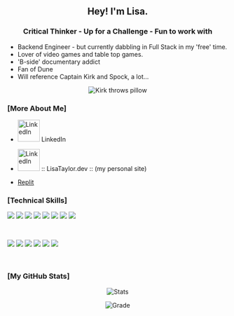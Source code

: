 ## <div align="center">Hey! I'm Lisa.</div>
### <div align="center">Critical Thinker - Up for a Challenge - Fun to work with</div>

- Backend Engineer - but currently dabbling in Full Stack in my 'free' time. 
- Lover of video games and table top games. 
- 'B-side' documentary addict 
- Fan of Dune 
- Will reference Captain Kirk and Spock, a lot...
<div align='center'>
  
![Kirk throws pillow](https://24.media.tumblr.com/0d4d4e653dae70e1e3f8617330b68fb8/tumblr_n4hm4j58n11s63bb0o1_400.gif)
  
</div>

### [More About Me]  

- [<img alt="LinkedIn" width="50px" src="https://img.icons8.com/nolan/64/linkedin.png" />](https://www.linkedin.com/in/thelisataylor/)
LinkedIn

- [<img alt="LinkedIn" width="50px" src="https://img.icons8.com/nolan/64/robot-2.png" />](https://www.linkedin.com/in/thelisataylor/)
:: LisaTaylor.dev :: (my personal site)

  
- [Replit](https://replit.com/@LisaTaylor1) 


### [Technical Skills]


![](https://img.shields.io/badge/Code-Ruby-informational?style=flat&logo=Ruby&color=CC342D)
![](https://img.shields.io/badge/Code-Ruby_on_Rails-informational?style=flat&logo=Ruby-On-Rails&color=CC0000)
![](https://img.shields.io/badge/Code-PostgreSQL-informational?style=flat&logo=PostgreSQL&color=336791)
![](https://img.shields.io/badge/Code-SQLite-informational?style=flat&logo=SQLite&color=003B57)
![](https://img.shields.io/badge/Code-JavaScript-informational?style=flat&logo=JavaScript&color=F7DF1E)
![](https://img.shields.io/badge/Code-Python-informational?style=flat&logo=Python&color=003B57)
![](https://img.shields.io/badge/Code-HTML5-informational?style=flat&logo=HTML5&color=E34F26)
![](https://img.shields.io/badge/Style-CSS3-informational?style=flat&logo=CSS3&color=1572B6)

</br>

![](https://img.shields.io/badge/Tools-NPM-informational?style=flat&logo=NPM&color=CB3837)
![](https://img.shields.io/badge/Tools-Postman-informational?style=flat&logo=Postman&color=FF6C37)
![](https://img.shields.io/badge/Tools-Heroku-informational?style=flat&logo=Heroku&color=430098)
![](https://img.shields.io/badge/Tools-Netlify-informational?style=flat&logo=netlify&color=00C7B7)
![](https://img.shields.io/badge/Tools-Git-informational?style=flat&logo=Git&color=F05032)
![](https://img.shields.io/badge/Tools-GitHub-informational?style=flat&logo=GitHub&color=181717)

</br>
  

### [My GitHub Stats]
<div align="center">
  
<!-- ![Languages](https://github-readme-stats.vercel.app/api/top-langs?username=lisataylor5472&show_icons=true&locale=en&layout=compact) -->

![Stats](https://github-readme-stats.vercel.app/api?username=lisataylor5472&show_icons=true&locale=en)

![Grade](https://github-readme-streak-stats.herokuapp.com/?user=lisataylor5472&)
</div>
<!--
**lisataylor5472/lisataylor5472** is a ✨ _special_ ✨ repository because its `README.md` (this file) appears on your GitHub profile.
-->
